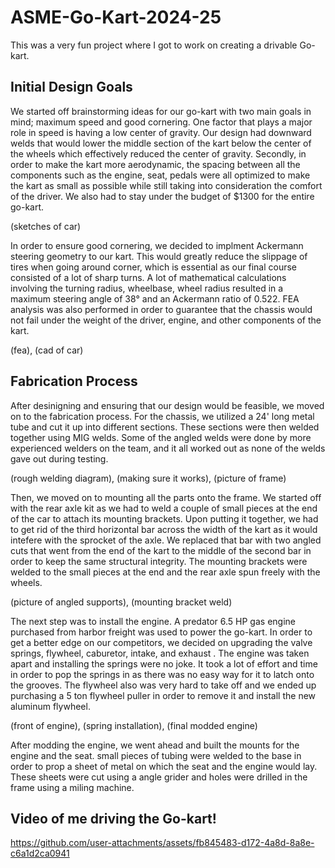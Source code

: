 # ASME-Go-Kart-2024-25
This was a very fun project where I got to work on creating a drivable Go-kart.

## Initial Design Goals
We started off brainstorming ideas for our go-kart with two main goals in mind; maximum speed and good cornering. One factor that plays a 
major role in speed is having a low center of gravity. Our design had downward welds that would lower the middle section of the kart below
the center of the wheels which effectively reduced the center of gravity. Secondly, in order to make the kart more aerodynamic, the spacing
between all the components such as the engine, seat, pedals were all optimized to make the kart as small as possible while still taking into 
consideration the comfort of the driver. We also had to stay under the budget of $1300 for the entire go-kart.

(sketches of car)

In order to ensure good cornering, we decided to implment Ackermann steering geometry to our kart. This would greatly reduce the slippage of tires 
when going around corner, which is essential as our final course consisted of a lot of sharp turns. A lot of mathematical calculations involving
the turning radius, wheelbase, wheel radius resulted in a maximum steering angle of 38° and an Ackermann ratio of 0.522. FEA analysis was also 
performed in order to guarantee that the chassis would not fail under the weight of the driver, engine, and other components of the kart. 

(fea), (cad of car)

## Fabrication Process
After desinigning and ensuring that our design would be feasible, we moved on to the fabrication process. For the chassis, we utilized a 24' long
metal tube and cut it up into different sections. These sections were then welded together using MIG welds. Some of the angled welds were done by
more experienced welders on the team, and it all worked out as none of the welds gave out during testing.

(rough welding diagram), (making sure it works), (picture of frame)

Then, we moved on to mounting all the parts onto the frame. We started off with the rear axle kit as we had to weld a couple of small pieces at the 
end of the car to attach its mounting brackets. Upon putting it together, we had to get rid of the third horizontal bar across the width of the kart 
as it would intefere with the sprocket of the axle. We replaced that bar with two angled cuts that went from the end of the kart to the middle of the
second bar in order to keep the same structural integrity. The mounting brackets were welded to the small pieces at the end and the rear axle spun
freely with the wheels.

(picture of angled supports), (mounting bracket weld)

The next step was to install the engine. A predator 6.5 HP gas engine purchased from harbor freight was used to power the go-kart. In order to get a better
edge on our competitors, we decided on upgrading the valve springs, flywheel, caburetor, intake, and exhaust . The engine was taken apart and installing the 
springs were no joke. It took a lot of effort and time in order to pop the springs in as there was no easy way for it to latch onto the grooves. The flywheel
also was very hard to take off and we ended up purchasing a 5 ton flywheel puller in order to remove it and install the new aluminum flywheel. 

(front of engine), (spring installation), (final modded engine)

After modding the engine, we went ahead and built the mounts for the engine and the seat. small pieces of tubing were welded to the base in order to prop a sheet
of metal on which the seat and the engine would lay. These sheets were cut using a angle grider and holes were drilled in the frame using a miling machine.







## Video of me driving the Go-kart!

https://github.com/user-attachments/assets/fb845483-d172-4a8d-8a8e-c6a1d2ca0941

